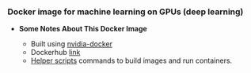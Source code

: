 ### Docker image for machine learning on GPUs (deep learning)

- **Some Notes About This Docker Image**

  - Built using [nvidia-docker](https://github.com/NVIDIA/nvidia-docker)
  - Dockerhub [link](https://hub.docker.com/r/hamelsmu/dockerbuilds/)
  - [Helper scripts](https://github.com/hamelsmu/Dockerbuilds/tree/master/gpu) commands to build images and run containers.
